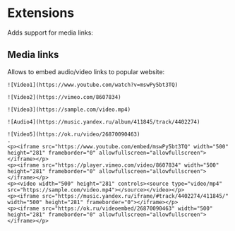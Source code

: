 # Extensions

Adds support for media links:

## Media links
 
Allows to embed audio/video links to popular website:

```````````````````````````````` example
![Video1](https://www.youtube.com/watch?v=mswPy5bt3TQ)

![Video2](https://vimeo.com/8607834)

![Video3](https://sample.com/video.mp4)

![Audio4](https://music.yandex.ru/album/411845/track/4402274)

![Video5](https://ok.ru/video/26870090463)
.
<p><iframe src="https://www.youtube.com/embed/mswPy5bt3TQ" width="500" height="281" frameborder="0" allowfullscreen="allowfullscreen"></iframe></p>
<p><iframe src="https://player.vimeo.com/video/8607834" width="500" height="281" frameborder="0" allowfullscreen="allowfullscreen"></iframe></p>
<p><video width="500" height="281" controls><source type="video/mp4" src="https://sample.com/video.mp4"></source></video></p>
<p><iframe src="https://music.yandex.ru/iframe/#track/4402274/411845/" width="500" height="281" frameborder="0"></iframe></p>
<p><iframe src="https://ok.ru/videoembed/26870090463" width="500" height="281" frameborder="0" allowfullscreen="allowfullscreen"></iframe></p>
````````````````````````````````